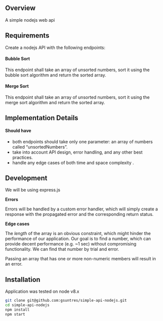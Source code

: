 ## Overview

A simple nodejs web api

## Requirements

Create a nodejs API with the following endpoints:

#### Bubble Sort

This endpoint shall take an array of unsorted numbers, sort it using the bubble sort algorithm and return the sorted array.

#### Merge Sort

This endpoint shall take an array of unsorted numbers, sort it using the merge sort algorithm and return the sorted array.

## Implementation Details

#### Should have

* both endpoints should take only one parameter: an array of numbers called “unsortedNumbers”.
* take into account API design, error handling, and any other best practices.
* handle any edge cases of both time and space complexity .

## Development

We will be using express.js


**Errors**

Errors will be handled by a custom error handler, which will simply create a response with the propagated error and the corresponding return status.


**Edge cases**

The *length* of the array is an obvious constraint, which might hinder the performance of our application. Our goal is to find a number, which can provide decent performance (e.g. ~1 sec) without compromising functionality. We can find that number by trial and error.

Passing an array that has one or more non-numeric members will result in an error.

## Installation

Application was tested on node v8.x

```bash
git clone git@github.com:gsuntres/simple-api-nodejs.git
cd simple-api-nodejs
npm install
npm start
```
